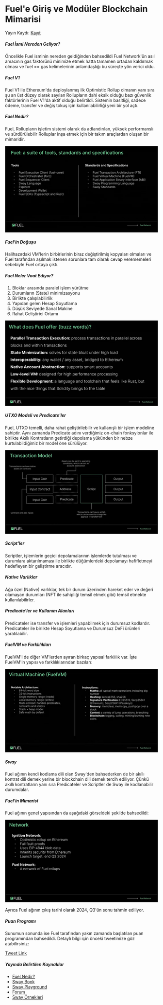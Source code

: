 # Fuel'e Giriş ve Modüler Blockchain Mimarisi

Yayın Kaydı: [Kayıt](https://youtu.be/T6qef5dZKmg)

##### Fuel İsmi Nereden Geliyor?

Öncelikle Fuel isminin nereden geldiğinden bahsedildi Fuel Network'ün asıl amacının gas faktörünü minimize etmek hatta tamamen ortadan kaldırmak olması ve fuel == gas kelimelerinin anlamdaşlığı bu süreçte yön verici oldu.

##### Fuel V1

Fuel V1 ile Ethereum'da deploylanmış ilk Optimistic Rollup olmanın yanı sıra şu an üst düzey olarak sayılan Rollupların dahi eksik olduğu bazı güvenlik faktörlerinin Fuel V1'da aktif olduğu belirtildi. Sistemin basitliği, sadece ödeme, transfer ve değiş tokuş için kullanılabilirliği yeni bir yol açtı.

##### Fuel Nedir?

Fuel, Rollupların işletim sistemi olarak da adlandırılan, yüksek performanslı ve sürdürülebilir Rolluplar inşa etmek için bir takım araçlardan oluşan bir mimaridir.

![4th image](/assets/images/1/4.png "4th image")

##### Fuel'in Doğuşu

Halihazırdaki VM'lerin birbirlerinin biraz değiştirilmiş kopyaları olmaları ve Fuel tarafından aşılmak istenen sorunlara tam olarak cevap verememeleri sebebiyle Fuel ortaya çıktı.

##### Fuel Neler Vaat Ediyor?

1. Bloklar arasında paralel işlem yürütme
2. Durumların (State) minimizasyonu
3. Birlikte çalışılabilirlik
4. Yapıdan gelen Hesap Soyutlama
5. Düşük Seviyede Sanal Makine
6. Rahat Geliştirici Ortamı

![6th image](/assets/images/1/6.jpg "6th image")

##### UTXO Modeli ve Predicate'ler

Fuel, UTXO temelli, daha rahat geliştirilebilir ve kullanışlı bir işlem modeline sahiptir. Aynı zamanda Predicate adını verdiğimiz on-chain fonksyionlar ile birlikte Akıllı Kontratların getirdiği depolama yükünden bir nebze kurtulabildiğimiz bir model öne sürülüyor.

![7th image](/assets/images/1/7.jpg "7th image")

##### Script'ler

Scriptler, işlemlerin geçici depolamalarının işlemlerde tutulması ve durumlara aktarılmaması ile birlikte düğümlerdeki depolamayı hafifletmeyi hedefleyen bir geliştirme aracıdır.

##### Native Varlıklar

Ağa özel (Native) varlıklar, tek bir durum üzerinden hareket eder ve değeri olamayan durumları (NFT ile sahipliği temsil etmek gibi) temsil etmekte kullanılabilirler.

##### Predicate'ler ve Kullanım Alanları

Predicateler ise transfer ve işlemleri yapabilmek için durumsuz kodlardır. Predicateler ile birlikte Hesap Soyutlama ve Durumsuz DeFi ürünleri yaratılabilir.

##### FuelVM ve Farklılıkları

FuelVM'i de diğer VM'lerden ayıran birkaç yapısal farklılık var. İşte FuelVM'in yapısı ve farklılıklarından bazıları:

![11th image](/assets/images/1/11.jpg "11th image")

##### Sway

Fuel ağının kendi kodlama dili olan Sway'den bahsederken de bir akıllı kontrat dili demek yerine bir blockchain dili demek tercih ediliyor. Çünkü akıllı kontratların yanı sıra Predicateler ve Scriptler de Sway ile kodlanabilir durumdalar.

##### Fuel'in Mimarisi

Fuel ağının genel yapısından da aşağıdaki görseldeki şekilde bahsedildi:

![13th image](/assets/images/1/13.jpg "13th image")

Ayrıca Fuel ağının çıkış tarihi olarak 2024, Q3'ün sonu tahmin ediliyor.

##### Puan Programı

Sunumun sonunda ise Fuel tarafından yakın zamanda başlatılan puan programından bahsedildi. Detaylı bilgi için önceki tweetimize göz atabilirsiniz:

[Tweet Link](https://x.com/fuelnetworkTR/status/1810596755123155281)

##### Yayında Belirtilen Kaynaklar

- [Fuel Nedir?](https://docs.fuel.network/docs/intro/what-is-fuel/)
- [Sway Book](https://fuellabs.github.io/sway/v0.62.0/book/)
- [Sway Playground](https://www.sway-playground.org/)
- [Forum](https://forum.fuel.network/)
- [Sway Örnekleri](https://github.com/FuelLabs/sway-by-example)
